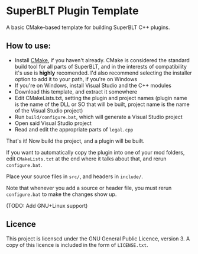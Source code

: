# SuperBLT Plugin Template

A basic CMake-based template for building SuperBLT C++ plugins.


## How to use:

* Install [CMake](https://cmake.org/download/), if you haven't already. CMake is
considered the standard build tool for all parts of SuperBLT, and in the interests
of compatibility it's use is **highly** recomended. I'd also recommend selecting the installer
option to add it to your path, if you're on Windows
* If you're on Windows, install Visual Studio and the C++ modules
* Download this template, and extract it somewhere
* Edit CMakeLists.txt, setting the plugin and project names (plugin name is
the name of the DLL or SO that will be built, project name is the name of the
Visual Studio project)
* Run `build/configure.bat`, which will generate a Visual Studio project
* Open said Visual Studio project
* Read and edit the appropriate parts of `legal.cpp`

That's it! Now build the project, and a plugin will be built.

If you want to automatically copy the plugin into one of your mod folders,
edit `CMakeLists.txt` at the end where it talks about that, and rerun `configure.bat`.

Place your source files in `src/`, and headers in `include/`.

Note that whenever you add a source or header file, you must rerun `configure.bat` to make the
changes show up.

(TODO: Add GNU+Linux support)

## Licence

This project is licenscd under the GNU General Public Licence, version 3. A copy of this
licence is included in the form of `LICENSE.txt`.

